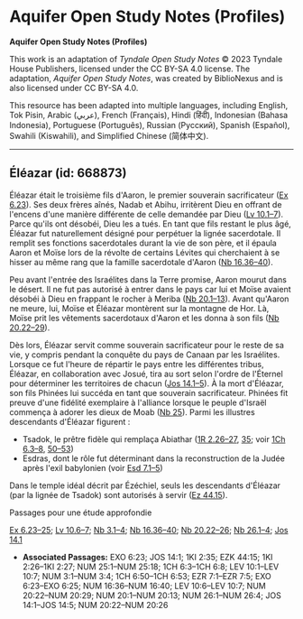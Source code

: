 # Aquifer Open Study Notes (Profiles)

**Aquifer Open Study Notes (Profiles)**

This work is an adaptation of *Tyndale Open Study Notes* © 2023 Tyndale House Publishers, licensed under the CC BY\-SA 4\.0 license. The adaptation, *Aquifer Open Study Notes*, was created by BiblioNexus and is also licensed under CC BY\-SA 4\.0\.

This resource has been adapted into multiple languages, including English, Tok Pisin, Arabic (عربي), French (Français), Hindi (हिंदी), Indonesian (Bahasa Indonesia), Portuguese (Português), Russian (Русский), Spanish (Español), Swahili (Kiswahili), and Simplified Chinese (简体中文).



--------------------------------

## Éléazar (id: 668873)

Éléazar était le troisième fils d'Aaron, le premier souverain sacrificateur ([Ex 6\.23](https://ref.ly/Exod6:23)). Ses deux frères aînés, Nadab et Abihu, irritèrent Dieu en offrant de l'encens d'une manière différente de celle demandée par Dieu ([Lv 10\.1–7](https://ref.ly/Lev10:1-Lev10:7)). Parce qu'ils ont désobéi, Dieu les a tués. En tant que fils restant le plus âgé, Éléazar fut naturellement désigné pour perpétuer la lignée sacerdotale. Il remplit ses fonctions sacerdotales durant la vie de son père, et il épaula Aaron et Moïse lors de la révolte de certains Lévites qui cherchaient à se hisser au même rang que la famille sacerdotale d'Aaron ([Nb 16\.36–40](https://ref.ly/Num16:36-Num16:40)).

Peu avant l'entrée des Israélites dans la Terre promise, Aaron mourut dans le désert. Il ne fut pas autorisé à entrer dans le pays car lui et Moïse avaient désobéi à Dieu en frappant le rocher à Meriba ([Nb 20\.1–13](https://ref.ly/Num20:1-Num20:13)). Avant qu'Aaron ne meure, lui, Moïse et Éléazar montèrent sur la montagne de Hor. Là, Moïse prit les vêtements sacerdotaux d'Aaron et les donna à son fils ([Nb 20\.22–29](https://ref.ly/Num20:22-Num20:29)).

Dès lors, Éléazar servit comme souverain sacrificateur pour le reste de sa vie, y compris pendant la conquête du pays de Canaan par les Israélites. Lorsque ce fut l'heure de répartir le pays entre les différentes tribus, Éléazar, en collaboration avec Josué, tira au sort selon l'ordre de l'Éternel pour déterminer les territoires de chacun ([Jos 14\.1–5](https://ref.ly/Josh14:1-Josh14:5)). À la mort d'Éléazar, son fils Phinées lui succéda en tant que souverain sacrificateur. Phinées fit preuve d'une fidélité exemplaire à l'alliance lorsque le peuple d'Israël commença à adorer les dieux de Moab ([Nb 25](https://ref.ly/Num25:1-Num25:18)). Parmi les illustres descendants d'Éléazar figurent :

* Tsadok, le prêtre fidèle qui remplaça Abiathar ([1R 2\.26–27](https://ref.ly/1Kgs2:26-1Kgs2:27), [35](https://ref.ly/1Kgs2:35); voir [1Ch 6\.3–8](https://ref.ly/1Chr6:3-1Chr6:8), [50–53](https://ref.ly/1Chr6:50-1Chr6:53))
* Esdras, dont le rôle fut déterminant dans la reconstruction de la Judée après l'exil babylonien (voir [Esd 7\.1–5](https://ref.ly/Ezra7:1-Ezra7:5))

Dans le temple idéal décrit par Ézéchiel, seuls les descendants d'Éléazar (par la lignée de Tsadok) sont autorisés à servir ([Ez 44\.15](https://ref.ly/Ezek44:15)).

Passages pour une étude approfondie

[Ex 6\.23–25](https://ref.ly/Exod6:23-Exod6:25); [Lv 10\.6–7](https://ref.ly/Lev10:6-Lev10:7); [Nb 3\.1–4](https://ref.ly/Num3:1-Num3:4); [Nb 16\.36–40](https://ref.ly/Num16:36-Num16:40); [Nb 20\.22–26](https://ref.ly/Num20:22-Num20:26); [Nb 26\.1–4](https://ref.ly/Num26:1-Num26:4); [Jos 14\.1](https://ref.ly/Josh14:1)

* **Associated Passages:** EXO 6:23; JOS 14:1; 1KI 2:35; EZK 44:15; 1KI 2:26–1KI 2:27; NUM 25:1–NUM 25:18; 1CH 6:3–1CH 6:8; LEV 10:1–LEV 10:7; NUM 3:1–NUM 3:4; 1CH 6:50–1CH 6:53; EZR 7:1–EZR 7:5; EXO 6:23–EXO 6:25; NUM 16:36–NUM 16:40; LEV 10:6–LEV 10:7; NUM 20:22–NUM 20:29; NUM 20:1–NUM 20:13; NUM 26:1–NUM 26:4; JOS 14:1–JOS 14:5; NUM 20:22–NUM 20:26

